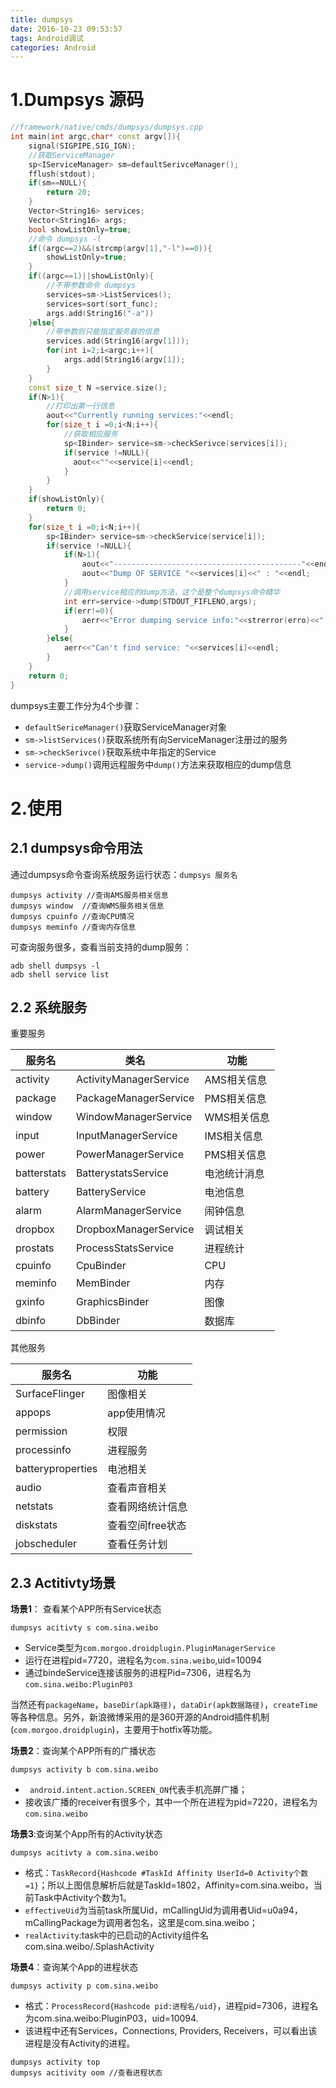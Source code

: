 ```yaml
---
title: dumpsys
date: 2016-10-23 09:53:57
tags: Android调试
categories: Android
---
```


# 1.Dumpsys 源码

<!--more-->
```cpp
//framework/native/cmds/dumpsys/dumpsys.cpp
int main(int argc,char* const argv[]){
    signal(SIGPIPE,SIG_IGN);
    //获取ServiceManager
    sp<IServiceManager> sm=defaultSerivceManager();
    fflush(stdout);
    if(sm==NULL){
        return 20;
    }
    Vector<String16> services;
    Vector<String16> args;
    bool showListOnly=true;
    //命令 dumpsys -l 
    if((argc==2)&&(strcmp(argv[1],"-l")==0)){
        showListOnly=true;
    }
    if((argc==1)||showListOnly){
        //不带参数命令 dumpsys
        services=sm->ListServices();
        services=sort(sort_func);
        args.add(String16("-a"))
    }else{
        //带参数则只能指定服务器的信息
        services.add(String16(argv[1]));
        for(int i=2;i<argc;i++){
            args.add(String16(argv[1]);
        }
    }
    const size_t N =service.size();
    if(N>1){
        //打印出第一行信息
        aout<<"Currently running services:"<<endl;
        for(size_t i =0;i<N;i++){
            //获取相应服务
            sp<IBinder> service=sm->checkSerivce(services[i]);
            if(service !=NULL){
              aout<<""<<service[i]<<endl;  
            }
        }
    }
    if(showListOnly){
        return 0;
    }
    for(size_t i =0;i<N;i++){
        sp<IBinder> service=sm->checkService(service[i]);
        if(service !=NULL){
            if(N>1){
                aout<<"------------------------------------------"<<endl;
                aout<<"Dump OF SERVICE "<<services[i]<<" : "<<endl;
            }
            //调用service相应的dump方法，这个是整个dumpsys命令精华
            int err=service->dump(STDOUT_FIFLENO,args);
            if(err!=0){
                aerr<<"Error dumping service info:"<<strerror(erro)<<" )"<<endl;
            }
        }else{
            aerr<<"Can't find service: "<<services[i]<<endl;
        }
    }
    return 0;
}
```

dumpsys主要工作分为4个步骤：

* `defaultSericeManager()`获取ServiceManager对象
* `sm->listServices()`获取系统所有向ServiceManager注册过的服务
* `sm->checkSerivce()`获取系统中年指定的Service
* `service->dump()`调用远程服务中`dump()`方法来获取相应的dump信息


# 2.使用
## 2.1 dumpsys命令用法
通过dumpsys命令查询系统服务运行状态：`dumpsys 服务名`

```
dumpsys activity //查询AMS服务相关信息
dumpsys window  //查询WMS服务相关信息
dumpsys cpuinfo //查询CPU情况
dumpsys meminfo //查询内存信息
```
可查询服务很多，查看当前支持的dump服务：

```
adb shell dumpsys -l
adb shell service list
```

## 2.2 系统服务

重要服务

|服务名|类名|功能|
|--|--|--|
|activity|ActivityManagerService|AMS相关信息|
|package|PackageManagerService|PMS相关信息|
|window|WindowManagerService|WMS相关信息|
|input|InputManagerService|IMS相关信息|
|power|PowerManagerService|PMS相关信息|
|batterstats|BatterystatsService|电池统计消息|
|battery|BatteryService|电池信息|
|alarm|AlarmManagerService|闹钟信息|
|dropbox|DropboxManagerService|调试相关|
|prostats|ProcessStatsService|进程统计|
|cpuinfo|CpuBinder|CPU|
|meminfo|MemBinder|内存|
|gxinfo|GraphicsBinder|图像|
|dbinfo|DbBinder|数据库|


其他服务

|服务名|功能|
|--|--|
|SurfaceFlinger|图像相关|
|appops|app使用情况|
|permission|权限|
|processinfo|进程服务|
|batteryproperties|电池相关|
|audio|查看声音相关|
|netstats|查看网络统计信息|
|diskstats|查看空间free状态|
|jobscheduler|查看任务计划|


## 2.3 Actitivty场景

**场景1**： 查看某个APP所有Service状态

```
dumpsys acitivty s com.sina.weibo
```

* Service类型为`com.morgoo.droidplugin.PluginManagerService`
* 运行在进程pid=7720，进程名为`com.sina.weibo`,uid=10094
* 通过bindeService连接该服务的进程Pid=7306，进程名为`com.sina.weibo:PluginP03`

当然还有`packageName`，`baseDir(apk路径)`，`dataDir(apk数据路径)`，`createTime`等各种信息。另外，新浪微博采用的是360开源的Android插件机制(`com.morgoo.droidplugin`)，主要用于hotfix等功能。

**场景2**：查询某个APP所有的广播状态

```
dumpsys activity b com.sina.weibo
```

* ` android.intent.action.SCREEN_ON`代表手机亮屏广播；
* 接收该广播的receiver有很多个，其中一个所在进程为pid=7220，进程名为`com.sina.weibo`

**场景3**:查询某个App所有的Activity状态

```
dumpsys acitivty a com.sina.weibo
```

* 格式：`TaskRecord{Hashcode #TaskId Affinity UserId=0 Activity个数=1}`；所以上图信息解析后就是TaskId=1802，Affinity=com.sina.weibo，当前Task中Activity个数为1。
* `effectiveUid`为当前task所属Uid，mCallingUid为调用者Uid=u0a94，mCallingPackage为调用者包名，这里是com.sina.weibo；
* `realActivity`:task中的已启动的Activity组件名com.sina.weibo/.SplashActivity

**场景4**：查询某个App的进程状态

```
dumpsys activity p com.sina.weibo
```
* 格式：`ProcessRecord{Hashcode pid:进程名/uid}`，进程pid=7306，进程名为com.sina.weibo:PluginP03，uid=10094.
* 该进程中还有Services，Connections, Providers, Receivers，可以看出该进程是没有Activity的进程。

```
dumpsys activity top
dumpsys acitivity oom //查看进程状态
```

